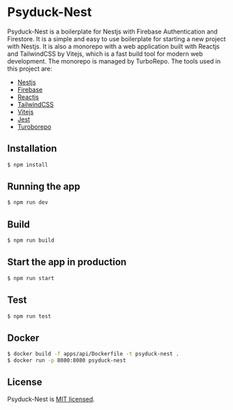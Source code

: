 # Psyduck-Nest

Psyduck-Nest is a boilerplate for Nestjs with Firebase Authentication and Firestore. It is a simple and easy to use boilerplate for starting a new project with Nestjs. It is also a monorepo with a web application built with Reactjs and TailwindCSS by Vitejs, which is a fast build tool for modern web development. The monorepo is managed by TurboRepo. The tools used in this project are:

- [Nestjs](https://nestjs.com/)
- [Firebase](https://firebase.google.com/)
- [Reactjs](https://reactjs.org/)
- [TailwindCSS](https://tailwindcss.com/)
- [Vitejs](https://vitejs.dev/)
- [Jest](https://jestjs.io/)
- [Turoborepo](https://turbo.build/)

## Installation

```bash
$ npm install
```

## Running the app

```bash
$ npm run dev
```

## Build

```bash
$ npm run build
```

## Start the app in production

```bash
$ npm run start
```

## Test

```bash
$ npm run test
```

## Docker

```bash
$ docker build -f apps/api/Dockerfile -t psyduck-nest .
$ docker run -p 8080:8080 psyduck-nest
```

## License

Psyduck-Nest is [MIT licensed](LICENSE).
